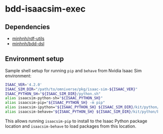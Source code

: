 # bdd-isaacsim-exec

## Dependencies

- [minhnh/rdf-utils](https://github.com/minhnh/rdf-utils)
- [minhnh/bdd-dsl](https://github.com/minhnh/bdd-dsl)

## Environment setup

Sample shell setup for running `pip` and `behave` from Nvidia Isaac Sim environment:

```sh
ISAAC_VER='4.2.0'
ISAAC_SIM_DIR="/path/to/omniverse/pkg/isaac-sim-${ISAAC_VER}"
ISAAC_PYTHON_SH="${ISAAC_SIM_DIR}/python.sh"
alias isaacsim-python-sh="${ISAAC_PYTHON_SH}"
alias isaacsim-pip="${ISAAC_PYTHON_SH} -m pip"
alias isaacsim-ipython="${ISAAC_PYTHON_SH} ${ISAAC_SIM_DIR}/kit/python/bin/ipython"
alias isaacsim-behave="${ISAAC_PYTHON_SH} ${ISAAC_SIM_DIR}/kit/python/bin/behave"
```

This allows running `isaacsim-pip` to install to the Isaac Python package
location and `isaacsim-behave` to load packages from this location.
